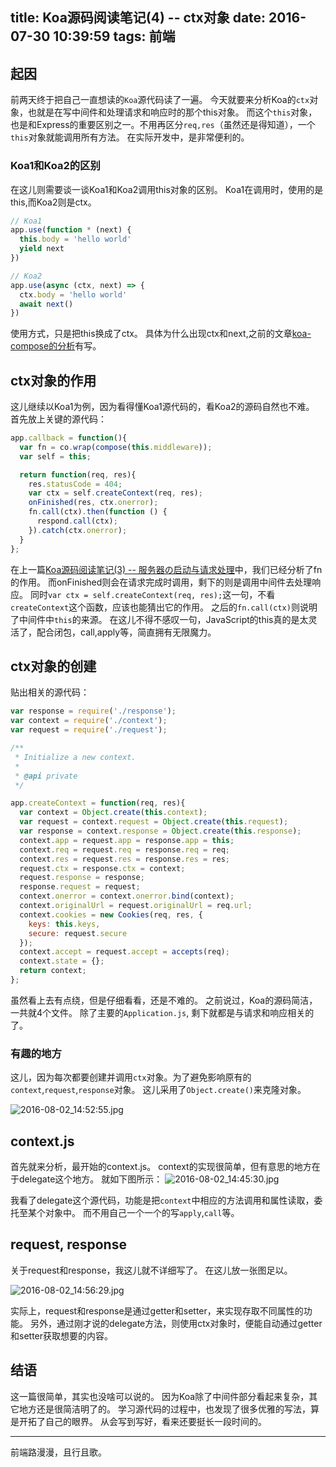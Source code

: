 title: Koa源码阅读笔记(4) -- ctx对象
date: 2016-07-30 10:39:59
tags: 前端
---

## 起因
前两天终于把自己一直想读的`Koa`源代码读了一遍。
今天就要来分析Koa的`ctx`对象，也就是在写中间件和处理请求和响应时的那个this对象。
而这个`this`对象，也是和Express的重要区别之一。不用再区分`req,res`（虽然还是得知道），一个`this`对象就能调用所有方法。
在实际开发中，是非常便利的。

### Koa1和Koa2的区别
在这儿则需要谈一谈Koa1和Koa2调用this对象的区别。
Koa1在调用时，使用的是this,而Koa2则是ctx。

```javascript
// Koa1
app.use(function * (next) {
  this.body = 'hello world'
  yield next
})
```

```javascript
// Koa2
app.use(async (ctx, next) => {
  ctx.body = 'hello world'
  await next()
})
```

使用方式，只是把this换成了ctx。
具体为什么出现ctx和next,之前的文章[koa-compose的分析](http://t.cn/RtVApVz)有写。

## ctx对象的作用
这儿继续以Koa1为例，因为看得懂Koa1源代码的，看Koa2的源码自然也不难。
首先放上关键的源代码：

```javascript
app.callback = function(){
  var fn = co.wrap(compose(this.middleware));
  var self = this;

  return function(req, res){
    res.statusCode = 404;
    var ctx = self.createContext(req, res);
    onFinished(res, ctx.onerror);
    fn.call(ctx).then(function () {
      respond.call(ctx);
    }).catch(ctx.onerror);
  }
};
```

在上一篇[Koa源码阅读笔记(3) -- 服务器の启动与请求处理](http://t.cn/RtJhLfa)中，我们已经分析了fn的作用。
而onFinished则会在请求完成时调用，剩下的则是调用中间件去处理响应。
同时`var ctx = self.createContext(req, res);`这一句，不看`createContext`这个函数，应该也能猜出它的作用。
之后的`fn.call(ctx)`则说明了中间件中`this`的来源。
在这儿不得不感叹一句，JavaScript的this真的是太灵活了，配合闭包，call,apply等，简直拥有无限魔力。

## ctx对象的创建
贴出相关的源代码：

```javascript
var response = require('./response');
var context = require('./context');
var request = require('./request');

/**
 * Initialize a new context.
 *
 * @api private
 */

app.createContext = function(req, res){
  var context = Object.create(this.context);
  var request = context.request = Object.create(this.request);
  var response = context.response = Object.create(this.response);
  context.app = request.app = response.app = this;
  context.req = request.req = response.req = req;
  context.res = request.res = response.res = res;
  request.ctx = response.ctx = context;
  request.response = response;
  response.request = request;
  context.onerror = context.onerror.bind(context);
  context.originalUrl = request.originalUrl = req.url;
  context.cookies = new Cookies(req, res, {
    keys: this.keys,
    secure: request.secure
  });
  context.accept = request.accept = accepts(req);
  context.state = {};
  return context;
};
```

虽然看上去有点绕，但是仔细看看，还是不难的。
之前说过，Koa的源码简洁，一共就4个文件。
除了主要的`Application.js`, 剩下就都是与请求和响应相关的了。

### 有趣的地方
这儿，因为每次都要创建并调用`ctx`对象。为了避免影响原有的`context`,`request`,`response`对象。
这儿采用了`Object.create()`来克隆对象。

![2016-08-02_14:52:55.jpg](http://7xoxxe.com1.z0.glb.clouddn.com/2016-08-02_14:52:55.jpg)

## context.js
首先就来分析，最开始的context.js。
context的实现很简单，但有意思的地方在于delegate这个地方。
就如下图所示：
![2016-08-02_14:45:30.jpg](http://7xoxxe.com1.z0.glb.clouddn.com/2016-08-02_14:45:30.jpg)

我看了delegate这个源代码，功能是把`context`中相应的方法调用和属性读取，委托至某个对象中。
而不用自己一个一个的写`apply`,`call`等。

## request, response
关于request和response，我这儿就不详细写了。
在这儿放一张图足以。

![2016-08-02_14:56:29.jpg](http://7xoxxe.com1.z0.glb.clouddn.com/2016-08-02_14:56:29.jpg)

实际上，request和response是通过getter和setter，来实现存取不同属性的功能。
另外，通过刚才说的delegate方法，则使用ctx对象时，便能自动通过getter和setter获取想要的内容。

## 结语
这一篇很简单，其实也没啥可以说的。
因为Koa除了中间件部分看起来复杂，其它地方还是很简洁明了的。
学习源代码的过程中，也发现了很多优雅的写法，算是开拓了自己的眼界。
从会写到写好，看来还要挺长一段时间的。

---
前端路漫漫，且行且歌。

